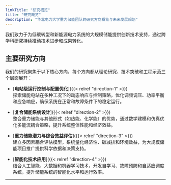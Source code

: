 ```yaml
---
linkTitle: "研究概览"
title: "研究概览"
description: "华北电力大学重力储能团队的研究方向概览与未来发展规划"
---
```


我们致力于为低碳转型和新能源电力系统的大规模储能提供创新技术支持，通过跨学科研究持续推动技术进步和成果转化。

<!--more-->

## 主要研究方向

我们的研究聚焦于以下核心方向，每个方向都从理论研究、技术突破和工程示范三个层面展开：

- [**电站级运行控制与配置优化**]({{< relref "direction-1" >}})  
  探索储能电站在多种工况下的动态响应与控制策略，优化调频调压、功率平衡和应急响应，确保系统在正常和故障条件下的稳定运行。

- [**复合储能系统设计**]({{< relref "direction-2" >}})  
  整合重力储能与其他形式（如热能、化学能）的优势，通过数学建模和仿真优化多能流耦合策略，提升系统整体性能和经济效益。

- [**重力储能潜力与综合效益评估**]({{< relref "direction-3" >}})  
  建立多因素耦合评估模型，系统量化经济性、碳减排和环境效益，为大规模储能项目推广提供科学依据和决策支持。

- [**智能化技术应用**]({{< relref "direction-4" >}})  
  结合人工智能、大数据和机器学习技术，开发自学习、故障预防和自适应调度系统，提升储能系统的智能化水平和运行效率。

---

<!--
【多级目录说明】：
- 本页面为团队研究的整体概览，可在 Hugo 中通过多级目录实现详细分解。
- 建议在内容目录下建立相应的子文件夹（如 docs/research/direction1/、direction2/……），分别详细介绍各研究方向。

【语言切换与联系方式】：
- 为实现全局中英文语言切换，请参考 Hugo i18n 配置，将本页面分别放入 content/zh/ 与 content/en/ 中，并在网站模板中添加语言切换按钮。
- 团队详细介绍页面中将包含具体的联系信息（例如团队邮箱），本概览页面主要用于展示研究内容与愿景。

【参考风格】：
- 请参照 http://3dv.ac.cn/project/overview/ 的页面布局和风格，确保页面内容正式、结构清晰且易于阅读。
-->

